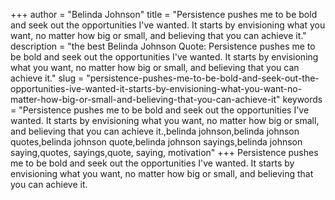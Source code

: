 +++
author = "Belinda Johnson"
title = "Persistence pushes me to be bold and seek out the opportunities I've wanted. It starts by envisioning what you want, no matter how big or small, and believing that you can achieve it."
description = "the best Belinda Johnson Quote: Persistence pushes me to be bold and seek out the opportunities I've wanted. It starts by envisioning what you want, no matter how big or small, and believing that you can achieve it."
slug = "persistence-pushes-me-to-be-bold-and-seek-out-the-opportunities-ive-wanted-it-starts-by-envisioning-what-you-want-no-matter-how-big-or-small-and-believing-that-you-can-achieve-it"
keywords = "Persistence pushes me to be bold and seek out the opportunities I've wanted. It starts by envisioning what you want, no matter how big or small, and believing that you can achieve it.,belinda johnson,belinda johnson quotes,belinda johnson quote,belinda johnson sayings,belinda johnson saying,quotes, sayings,quote, saying, motivation"
+++
Persistence pushes me to be bold and seek out the opportunities I've wanted. It starts by envisioning what you want, no matter how big or small, and believing that you can achieve it.
